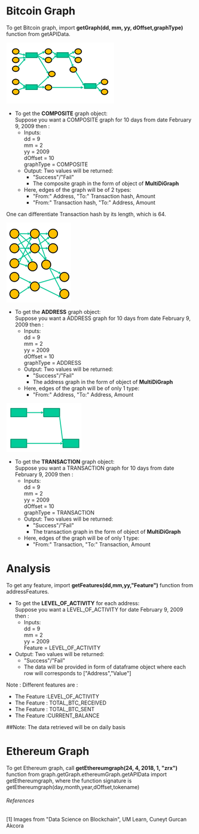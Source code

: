 # Bitcoin Graph
To get Bitcoin graph, import 
<b>getGraph(dd, mm, yy, dOffset,graphType)</b> function from getAPIData. 
<br>

![Image of Composite graph](images/composite.png)
* To get the <b>COMPOSITE</b> graph object: <br>
 Suppose you want a COMPOSITE graph for 10 days from date February 9, 2009 then :<br>
    * Inputs: <br> 
dd = 9  <br>
mm = 2 <br>
yy = 2009  <br>
dOffset = 10 <br>
graphType = COMPOSITE
    * Output:
Two values will be returned:<br>
        * "Success"/"Fail"<br>
        * The composite graph in the form of object of <b>MultiDiGraph</b>
    * Here, edges of the graph will be of 2 types:
        * "From:" Address, "To:" Transaction hash, Amount
        * "From:" Transaction hash, "To:" Address, Amount

One can differentiate Transaction hash by its length, which is 64.
   

![Image of Address graph](images/address.png)

* To get the <b>ADDRESS</b> graph object: <br>
 Suppose you want a ADDRESS graph for 10 days from date February 9, 2009 then :<br>
    * Inputs: <br> 
dd = 9  <br>
mm = 2 <br>
yy = 2009  <br>
dOffset = 10 <br>
graphType = ADDRESS
    * Output:
Two values will be returned:<br>
        * "Success"/"Fail"<br>
        * The address graph in the form of object of <b>MultiDiGraph</b>
    * Here, edges of the graph will be of only 1 type:
        * "From:" Address, "To:" Address, Amount
      

![Image of transaction graph](images/transaction.png)

* To get the <b>TRANSACTION</b> graph object: <br>
 Suppose you want a TRANSACTION graph for 10 days from date February 9, 2009 then :<br>
    * Inputs: <br> 
dd = 9  <br>
mm = 2 <br>
yy = 2009  <br>
dOffset = 10 <br>
graphType = TRANSACTION
    * Output:
Two values will be returned:<br>
        * "Success"/"Fail"<br>
        * The transaction graph in the form of object of <b>MultiDiGraph</b>
    * Here, edges of the graph will be of only 1 type:
        * "From:" Transaction, "To:" Transaction, Amount
        
        

# Analysis

To get any feature, import
<b>getFeatures(dd,mm,yy,"Feature")</b> function from addressFeatures.
<br>

* To get the <b>LEVEL_OF_ACTIVITY</b> for each address: <br>
 Suppose you want a LEVEL_OF_ACTIVITY for date February 9, 2009 then :<br>
    * Inputs: <br>
dd = 9  <br>
mm = 2 <br>
yy = 2009  <br>
Feature = LEVEL_OF_ACTIVITY<br>
*   Output:
Two values will be returned:<br>
    * "Success"/"Fail"<br>
    * The data will be provided in form of dataframe object where each row will corresponds to  ["Address","Value"]<br>
       

Note : Different features are :<br>
* The Feature :LEVEL_OF_ACTIVITY<br>
* The Feature : TOTAL_BTC_RECEIVED<br>
* The Feature : TOTAL_BTC_SENT<br>
* The Feature :CURRENT_BALANCE

##Note: The data retrieved will be on daily basis

# Ethereum Graph
To get Ethereum graph, call 
<b>getEthereumgraph(24, 4, 2018, 1, "zrx")</b> function from graph.getGraph.ethereumGraph.getAPIData import getEthereumgraph, 
where the function signature is getEthereumgraph(day,month,year,dOffset,tokename)
<br>


<h6>References</h6>
[1] Images from "Data Science on Blockchain", UM Learn, Cuneyt Gurcan Akcora
